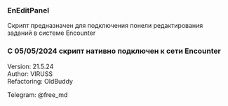 ### EnEditPanel
Скрипт предназначен для подключения понели редактирования заданий в системе Encounter

### С 05/05/2024 скрипт нативно подключен к сети Encounter

Version:        21.5.24          
Author:         VIRUSS       
Refactoring:    OldBuddy          

Telegram:       @free_md            
